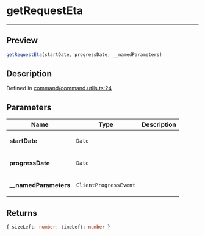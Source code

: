 
      
# getRequestEta

<div class="api-docs__separator" data-reactroot="">

---

</div><div class="api-docs__section">

## Preview

</div><div class="api-docs__preview fn">

```ts
getRequestEta(startDate, progressDate, __namedParameters)
```

</div><div class="api-docs__section">

## Description

</div><div class="api-docs__description"><span class="api-docs__do-not-parse">



</span></div><div class="api-docs__definition">

Defined in [command/command.utils.ts:24](https://github.com/BetterTyped/hyper-fetch/blob/1a97772c/packages/core/src/command/command.utils.ts#L24)

</div><div class="api-docs__section">

## Parameters

</div><div class="api-docs__parameters"><table><thead><tr><th>Name</th><th>Type</th><th>Description</th></tr></thead><tbody><tr param-data="startDate"><td>

**startDate**

</td><td>

`Date`

</td><td>



</td></tr><tr param-data="progressDate"><td>

**progressDate**

</td><td>

`Date`

</td><td>



</td></tr><tr param-data="__namedParameters"><td>

**\_\_namedParameters**

</td><td>

`ClientProgressEvent`

</td><td>



</td></tr></tbody></table></div><div class="api-docs__section">

## Returns

</div><div class="api-docs__returns">

```ts
{ sizeLeft: number; timeLeft: number }
```

</div>
